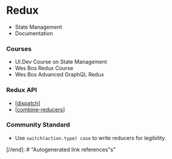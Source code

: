 # Redux

- State Management
- Documentation

### Courses

- UI.Dev Course on State Management
- Wes Bos Redux Course
- Wes Bos Advanced GraphQL Redux

### Redux API

- [[dispatch]]
- [[combine-reducers]]

### Community Standard

- Use `switch(action.type) case` to write reducers for legibility.

[//begin]: # "Autogenerated link references for markdown compatibility"
[dispatch]: ../dispatch "dispatch"
[combine-reducers]: ../combine-reducers "combineReducers"

[//end]: # "Autogenerated link references"s"
